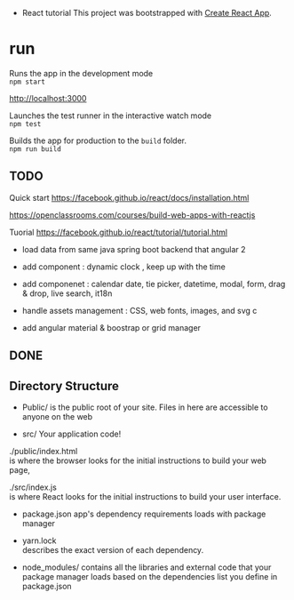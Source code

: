 * React tutorial
This project was bootstrapped with [Create React App](https://github.com/facebookincubator/create-react-app).

# run


Runs the app in the development mode<br>
`npm start`

[http://localhost:3000](http://localhost:3000)


Launches the test runner in the interactive watch mode<br>
`npm test`


Builds the app for production to the `build` folder.<br>
`npm run build`


## TODO
Quick start
https://facebook.github.io/react/docs/installation.html

https://openclassrooms.com/courses/build-web-apps-with-reactjs

Tuorial
https://facebook.github.io/react/tutorial/tutorial.html

* load data from same java spring boot backend that angular 2 

* add component : dynamic clock , keep up with the time
* add componenet : calendar date, tie picker, datetime, modal, form, drag & drop, live search, it18n
* handle assets management : CSS, web fonts, images, and svg c
* add angular material & boostrap or grid manager


## DONE


## Directory Structure

- Public/ 
 is the public root of your site. Files in here are accessible to anyone on the web

 - src/
Your application code!


./public/index.html  
is where the browser looks for the initial instructions to build your web page,  

./src/index.js  
is where React looks for the initial instructions to build your user interface.


- package.json
app's dependency requirements loads with package manager

- yarn.lock  
describes the exact version of each dependency.

- node_modules/ 
contains all the libraries and external code that your package manager loads based on the dependencies list you define in  package.json
